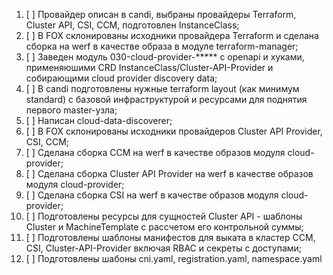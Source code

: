1. [ ] Провайдер описан в candi, выбраны провайдеры Terraform, Cluster API, CSI, CCM, подготовлен InstanceClass;
2. [ ] В FOX склонированы исходники провайдера Terraform и сделана сборка на werf в качестве образа в модуле terraform-manager;
3. [ ] Заведен модуль 030-cloud-provider-***** с openapi и хуками, применяюшими CRD InstanceClass/Cluster-API-Provider и собирающими cloud provider discovery data;
4. [ ] В candi подготовлены нужные terraform layout (как минимум standard) с базовой инфраструктурой и ресурсами для поднятия первого master-узла;
5. [ ] Написан cloud-data-discoverer;
5. [ ] В FOX склонированы исходники провайдеров Cluster API Provider, CSI, CCM;
6. [ ] Сделана сборка CCM на werf в качестве образов модуля cloud-provider;
7. [ ] Сделана сборка Cluster API Provider на werf в качестве образов модуля cloud-provider;
8. [ ] Сделана сборка CSI на werf в качестве образов модуля cloud-provider;
9. [ ] Подготовлены ресурсы для сущностей Cluster API - шаблоны Cluster и MachineTemplate с рассчетом его контрольной суммы;
10. [ ] Подготовлены шаблоны манифестов для выката в кластер CCM, CSI, Cluster-API-Provider включая RBAC и секреты с доступами;
11. [ ] Подготовлены шабоны cni.yaml, registration.yaml, namespace.yaml
